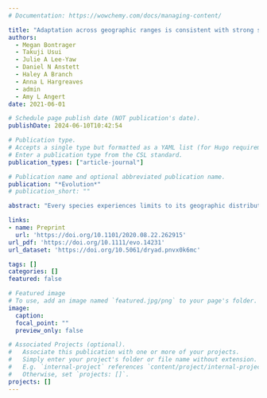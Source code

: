 ```yaml
---
# Documentation: https://wowchemy.com/docs/managing-content/

title: "Adaptation across geographic ranges is consistent with strong selection in marginal climates and legacies of range expansion"
authors: 
  - Megan Bontrager
  - Takuji Usui
  - Julie A Lee-Yaw
  - Daniel N Anstett
  - Haley A Branch
  - Anna L Hargreaves
  - admin
  - Amy L Angert
date: 2021-06-01

# Schedule page publish date (NOT publication's date).
publishDate: 2024-06-10T10:42:54

# Publication type.
# Accepts a single type but formatted as a YAML list (for Hugo requirements).
# Enter a publication type from the CSL standard.
publication_types: ["article-journal"]

# Publication name and optional abbreviated publication name.
publication: "*Evolution*"
# publication_short: ""

abstract: "Every species experiences limits to its geographic distribution. Some evolutionary models predict that populations at range edges are less well adapted to their local environments due to drift, expansion load, or swamping gene flow from the range interior. Alternatively, populations near range edges might be uniquely adapted to marginal environments. In this study, we use a database of transplant studies that quantify performance at broad geographic scales to test how local adaptation, site quality, and population quality change from spatial and climatic range centers toward edges. We find that populations from poleward edges perform relatively poorly, both on average across all sites (15% lower population quality) and when compared to other populations at home (31% relative fitness disadvantage), consistent with these populations harboring high genetic load. Populations from equatorial edges also perform poorly on average (18% lower population quality) but, in contrast, outperform foreign populations (16% relative fitness advantage), suggesting that populations from equatorial edges have strongly adapted to unique environments. Finally, we find that populations from sites that are thermally extreme relative to the species' niche demonstrate strong local adaptation, regardless of their geographic position. Our findings indicate that both nonadaptive processes and adaptive evolution contribute to variation in adaptation across species' ranges."

links:
- name: Preprint
  url: 'https://doi.org/10.1101/2020.08.22.262915'
url_pdf: 'https://doi.org/10.1111/evo.14231'
url_dataset: 'https://doi.org/10.5061/dryad.pnvx0k6mc'

tags: []
categories: []
featured: false

# Featured image
# To use, add an image named `featured.jpg/png` to your page's folder. 
image:
  caption: 
  focal_point: ""
  preview_only: false

# Associated Projects (optional).
#   Associate this publication with one or more of your projects.
#   Simply enter your project's folder or file name without extension.
#   E.g. `internal-project` references `content/project/internal-project/index.md`.
#   Otherwise, set `projects: []`.
projects: []
---
```

